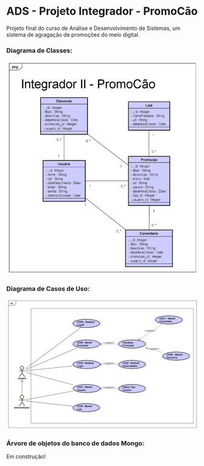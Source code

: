 # ADS - Projeto Integrador - PromoCão

Projeto final do curso de Análise e Desenvolvimento de Sistemas, um sistema de agragação de promoções do meio digital.

### Diagrama de Classes:

<a><img src="images/diagramaClasses-promocao.png"></a>

### Diagrama de Casos de Uso:

<a><img src="images/diagramaCasosUso-promocao.png"></a>

### Árvore de objetos do banco de dados Mongo:

<p>Em construção!</p>
